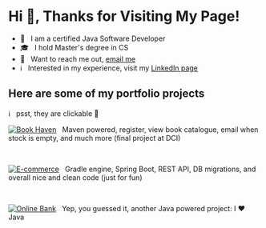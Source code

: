 # Hi 👋, Thanks for Visiting My Page!

- 🌱 &nbsp; I am a certified Java Software Developer  
- 🎓 &nbsp; I hold Master's degree in CS
- 📨 &nbsp; Want to reach me out, [email me](mailto:khachatryan.shoghik@gmail.com)
- ℹ️ &nbsp; Interested in my experience, visit my [LinkedIn page](https://am.linkedin.com/in/shoghik-khachatryan-4a04b776)

## Here are some of my portfolio projects
ℹ️ &nbsp; psst, they are clickable 🤪

[![Book Haven](https://img.shields.io/badge/Book_Haven-green?style=for-the-badge)](https://github.com/ShoghikKhachatryan/book-haven)
&nbsp; Maven powered, register, view book catalogue, email when stock is empty, and much more (final project at DCI)

<br>

[![E-commerce](https://img.shields.io/badge/E--commerce-blue?style=for-the-badge)](https://github.com/ShoghikKhachatryan/e-commerce)
&nbsp; Gradle engine, Spring Boot, REST API, DB migrations, and overall nice and clean code (just for fun)

<br>

[![Online Bank](https://img.shields.io/badge/Online_Bank-purple?style=for-the-badge)](https://github.com/ShoghikKhachatryan/online-banking)
&nbsp; Yep, you guessed it, another Java powered project: I ❤️ Java
